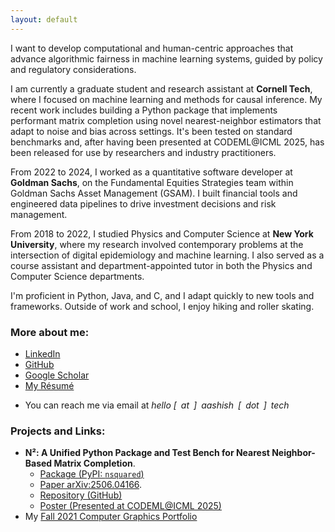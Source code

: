 ```yaml
---
layout: default
---
```


I want to develop computational and human-centric approaches that advance algorithmic fairness in machine
learning systems, guided by policy and regulatory considerations. 

I am currently a graduate student and research assistant at **Cornell Tech**, where I focused on machine learning and methods for causal inference. My recent work includes building a Python package that implements performant matrix completion using novel nearest-neighbor estimators that adapt to noise and bias across settings. It's been tested on standard benchmarks and, after having been presented at CODEML@ICML 2025, has been released for use by researchers and industry practitioners.

From 2022 to 2024, I worked as a quantitative software developer at **Goldman Sachs**, on the Fundamental Equities Strategies team within Goldman Sachs Asset Management (GSAM). I built financial tools and engineered data pipelines to drive investment decisions and risk management.

From 2018 to 2022, I studied Physics and Computer Science at **New York University**, where my research involved contemporary problems at the intersection of digital epidemiology and machine learning. I also served as a course assistant and department-appointed tutor in both the Physics and Computer Science departments. 

I'm proficient in Python, Java, and C, and I adapt quickly to new tools and frameworks. Outside of work and school, I enjoy hiking and roller skating. 

### More about me:

- [LinkedIn](./linkedin)
- [GitHub](./github)
- [Google Scholar](./scholar)
- [My Résumé](./resume)
<!-- - [My Curriculum Vitae](./cv) -->
- You can reach me via email at *hello [ at ] aashish [ dot ] tech*

### Projects and Links:
- **N²: A Unified Python Package and Test Bench for Nearest Neighbor-Based Matrix Completion**. 
    - [Package (PyPI: `nsquared`)](https://pypi.org/project/nsquared/)
    - [Paper arXiv:2506.04166](https://arxiv.org/abs/2506.04166).
    - [Repository (GitHub)](https://github.com/aashish-khub/NearestNeighbors)
    - [Poster (Presented at CODEML@ICML 2025)](./assets/pdf/N2_poster.pdf) 
- My [Fall 2021 Computer Graphics Portfolio](https://aashish-khub.github.io/graphics/graphics_home.html)